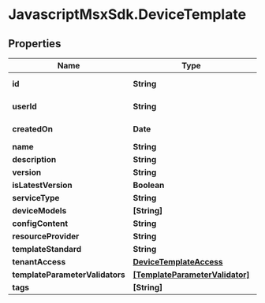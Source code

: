 # JavascriptMsxSdk.DeviceTemplate

## Properties

Name | Type | Description | Notes
------------ | ------------- | ------------- | -------------
**id** | **String** |  | [optional] [readonly] 
**userId** | **String** |  | [optional] [readonly] 
**createdOn** | **Date** |  | [optional] [readonly] 
**name** | **String** |  | [optional] 
**description** | **String** |  | [optional] 
**version** | **String** |  | [optional] 
**isLatestVersion** | **Boolean** |  | [optional] 
**serviceType** | **String** |  | [optional] 
**deviceModels** | **[String]** |  | [optional] 
**configContent** | **String** |  | [optional] 
**resourceProvider** | **String** |  | [optional] 
**templateStandard** | **String** |  | [optional] 
**tenantAccess** | [**DeviceTemplateAccess**](DeviceTemplateAccess.md) |  | [optional] 
**templateParameterValidators** | [**[TemplateParameterValidator]**](TemplateParameterValidator.md) |  | [optional] 
**tags** | **[String]** |  | [optional] 


